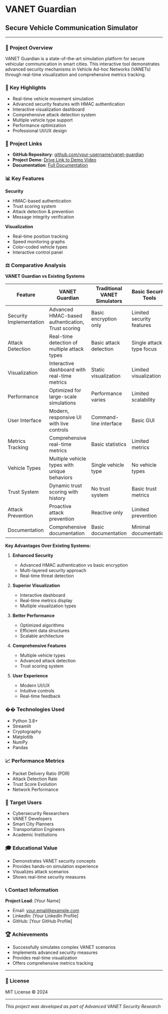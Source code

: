 # VANET Guardian
## Secure Vehicle Communication Simulator

---

### 🎯 Project Overview

VANET Guardian is a state-of-the-art simulation platform for secure vehicular communication in smart cities. This interactive tool demonstrates advanced security mechanisms in Vehicle Ad-hoc Networks (VANETs) through real-time visualization and comprehensive metrics tracking.

### 🌟 Key Highlights

- Real-time vehicle movement simulation
- Advanced security features with HMAC authentication
- Interactive visualization dashboard
- Comprehensive attack detection system
- Multiple vehicle type support
- Performance optimization
- Professional UI/UX design

### 🔗 Project Links

- **GitHub Repository**: [github.com/your-username/vanet-guardian](https://github.com/your-username/vanet-guardian)
- **Project Demo**: [Drive Link to Demo Video](https://drive.google.com/your-demo-link)
- **Documentation**: [Full Documentation](https://github.com/your-username/vanet-guardian/wiki)

### 📊 Key Features

**Security**
- HMAC-based authentication
- Trust scoring system
- Attack detection & prevention
- Message integrity verification

**Visualization**
- Real-time position tracking
- Speed monitoring graphs
- Color-coded vehicle types
- Interactive control panel

### ⚖️ Comparative Analysis

**VANET Guardian vs Existing Systems**

| Feature | VANET Guardian | Traditional VANET Simulators | Basic Security Tools |
|---------|----------------|-----------------------------|---------------------|
| Security Implementation | Advanced HMAC-based authentication, Trust scoring | Basic encryption only | Limited security features |
| Attack Detection | Real-time detection of multiple attack types | Basic attack detection | Single attack type focus |
| Visualization | Interactive dashboard with real-time metrics | Static visualization | Limited visualization |
| Performance | Optimized for large-scale simulations | Performance varies | Limited scalability |
| User Interface | Modern, responsive UI with live controls | Command-line interface | Basic GUI |
| Metrics Tracking | Comprehensive real-time metrics | Basic statistics | Limited metrics |
| Vehicle Types | Multiple vehicle types with unique behaviors | Single vehicle type | No vehicle types |
| Trust System | Dynamic trust scoring with history | No trust system | Basic trust metrics |
| Attack Prevention | Proactive attack prevention | Reactive only | Limited prevention |
| Documentation | Comprehensive documentation | Basic documentation | Minimal documentation |

**Key Advantages Over Existing Systems:**

1. **Enhanced Security**
   - Advanced HMAC authentication vs basic encryption
   - Multi-layered security approach
   - Real-time threat detection

2. **Superior Visualization**
   - Interactive dashboard
   - Real-time metrics display
   - Multiple visualization types

3. **Better Performance**
   - Optimized algorithms
   - Efficient data structures
   - Scalable architecture

4. **Comprehensive Features**
   - Multiple vehicle types
   - Advanced attack detection
   - Trust scoring system

5. **User Experience**
   - Modern UI/UX
   - Intuitive controls
   - Real-time feedback

### �� Technologies Used

- Python 3.8+
- Streamlit
- Cryptography
- Matplotlib
- NumPy
- Pandas

### 📈 Performance Metrics

- Packet Delivery Ratio (PDR)
- Attack Detection Rate
- Trust Score Evolution
- Network Performance

### 👥 Target Users

- Cybersecurity Researchers
- VANET Developers
- Smart City Planners
- Transportation Engineers
- Academic Institutions

### 🎓 Educational Value

- Demonstrates VANET security concepts
- Provides hands-on simulation experience
- Visualizes attack scenarios
- Shows real-time security measures

### 📞 Contact Information

**Project Lead**: [Your Name]
- Email: your.email@example.com
- LinkedIn: [Your LinkedIn Profile]
- GitHub: [Your GitHub Profile]

### 🏆 Achievements

- Successfully simulates complex VANET scenarios
- Implements advanced security measures
- Provides real-time visualization
- Offers comprehensive metrics tracking

---

### 📝 License
MIT License © 2024

---

*This project was developed as part of Advanced VANET Security Research* 